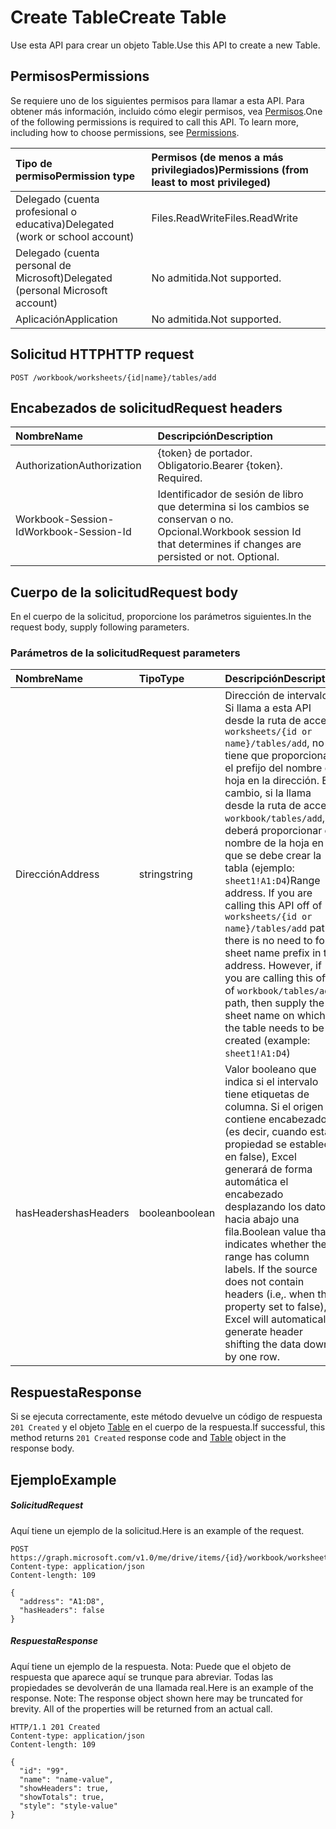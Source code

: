 # <a name="create-table"></a><span data-ttu-id="665db-101">Create Table</span><span class="sxs-lookup"><span data-stu-id="665db-101">Create Table</span></span>

<span data-ttu-id="665db-102">Use esta API para crear un objeto Table.</span><span class="sxs-lookup"><span data-stu-id="665db-102">Use this API to create a new Table.</span></span>
## <a name="permissions"></a><span data-ttu-id="665db-103">Permisos</span><span class="sxs-lookup"><span data-stu-id="665db-103">Permissions</span></span>
<span data-ttu-id="665db-p101">Se requiere uno de los siguientes permisos para llamar a esta API. Para obtener más información, incluido cómo elegir permisos, vea [Permisos](../../../concepts/permissions_reference.md).</span><span class="sxs-lookup"><span data-stu-id="665db-p101">One of the following permissions is required to call this API. To learn more, including how to choose permissions, see [Permissions](../../../concepts/permissions_reference.md).</span></span>

|<span data-ttu-id="665db-106">Tipo de permiso</span><span class="sxs-lookup"><span data-stu-id="665db-106">Permission type</span></span>      | <span data-ttu-id="665db-107">Permisos (de menos a más privilegiados)</span><span class="sxs-lookup"><span data-stu-id="665db-107">Permissions (from least to most privileged)</span></span>              |
|:--------------------|:---------------------------------------------------------|
|<span data-ttu-id="665db-108">Delegado (cuenta profesional o educativa)</span><span class="sxs-lookup"><span data-stu-id="665db-108">Delegated (work or school account)</span></span> | <span data-ttu-id="665db-109">Files.ReadWrite</span><span class="sxs-lookup"><span data-stu-id="665db-109">Files.ReadWrite</span></span>    |
|<span data-ttu-id="665db-110">Delegado (cuenta personal de Microsoft)</span><span class="sxs-lookup"><span data-stu-id="665db-110">Delegated (personal Microsoft account)</span></span> | <span data-ttu-id="665db-111">No admitida.</span><span class="sxs-lookup"><span data-stu-id="665db-111">Not supported.</span></span>    |
|<span data-ttu-id="665db-112">Aplicación</span><span class="sxs-lookup"><span data-stu-id="665db-112">Application</span></span> | <span data-ttu-id="665db-113">No admitida.</span><span class="sxs-lookup"><span data-stu-id="665db-113">Not supported.</span></span> |

## <a name="http-request"></a><span data-ttu-id="665db-114">Solicitud HTTP</span><span class="sxs-lookup"><span data-stu-id="665db-114">HTTP request</span></span>
<!-- { "blockType": "ignored" } -->
```http
POST /workbook/worksheets/{id|name}/tables/add

```
## <a name="request-headers"></a><span data-ttu-id="665db-115">Encabezados de solicitud</span><span class="sxs-lookup"><span data-stu-id="665db-115">Request headers</span></span>
| <span data-ttu-id="665db-116">Nombre</span><span class="sxs-lookup"><span data-stu-id="665db-116">Name</span></span>       | <span data-ttu-id="665db-117">Descripción</span><span class="sxs-lookup"><span data-stu-id="665db-117">Description</span></span>|
|:---------------|:----------|
| <span data-ttu-id="665db-118">Authorization</span><span class="sxs-lookup"><span data-stu-id="665db-118">Authorization</span></span>  | <span data-ttu-id="665db-p102">{token} de portador. Obligatorio.</span><span class="sxs-lookup"><span data-stu-id="665db-p102">Bearer {token}. Required.</span></span> |
| <span data-ttu-id="665db-121">Workbook-Session-Id</span><span class="sxs-lookup"><span data-stu-id="665db-121">Workbook-Session-Id</span></span>  | <span data-ttu-id="665db-p103">Identificador de sesión de libro que determina si los cambios se conservan o no. Opcional.</span><span class="sxs-lookup"><span data-stu-id="665db-p103">Workbook session Id that determines if changes are persisted or not. Optional.</span></span>|

## <a name="request-body"></a><span data-ttu-id="665db-124">Cuerpo de la solicitud</span><span class="sxs-lookup"><span data-stu-id="665db-124">Request body</span></span>
<span data-ttu-id="665db-125">En el cuerpo de la solicitud, proporcione los parámetros siguientes.</span><span class="sxs-lookup"><span data-stu-id="665db-125">In the request body, supply following parameters.</span></span> 

### <a name="request-parameters"></a><span data-ttu-id="665db-126">Parámetros de la solicitud</span><span class="sxs-lookup"><span data-stu-id="665db-126">Request parameters</span></span>
| <span data-ttu-id="665db-127">Nombre</span><span class="sxs-lookup"><span data-stu-id="665db-127">Name</span></span>           | <span data-ttu-id="665db-128">Tipo</span><span class="sxs-lookup"><span data-stu-id="665db-128">Type</span></span>      |<span data-ttu-id="665db-129">Descripción</span><span class="sxs-lookup"><span data-stu-id="665db-129">Description</span></span>|
|:---------------|:----------|:----------|
| <span data-ttu-id="665db-130">Dirección</span><span class="sxs-lookup"><span data-stu-id="665db-130">Address</span></span>  | <span data-ttu-id="665db-131">string</span><span class="sxs-lookup"><span data-stu-id="665db-131">string</span></span>| <span data-ttu-id="665db-p104">Dirección de intervalo. Si llama a esta API desde la ruta de acceso `worksheets/{id or name}/tables/add`, no tiene que proporcionar el prefijo del nombre de hoja en la dirección. En cambio, si la llama desde la ruta de acceso `workbook/tables/add`, deberá proporcionar el nombre de la hoja en la que se debe crear la tabla (ejemplo: `sheet1!A1:D4`)</span><span class="sxs-lookup"><span data-stu-id="665db-p104">Range address. If you are calling this API off of `worksheets/{id or name}/tables/add` path, there is no need to for sheet name prefix in the address. However, if you are calling this off of `workbook/tables/add` path, then supply the sheet name on which the table needs to be created (example: `sheet1!A1:D4`)</span></span>|
| <span data-ttu-id="665db-135">hasHeaders</span><span class="sxs-lookup"><span data-stu-id="665db-135">hasHeaders</span></span>  | <span data-ttu-id="665db-136">boolean</span><span class="sxs-lookup"><span data-stu-id="665db-136">boolean</span></span>|<span data-ttu-id="665db-p105">Valor booleano que indica si el intervalo tiene etiquetas de columna. Si el origen no contiene encabezados (es decir, cuando esta propiedad se establece en false), Excel generará de forma automática el encabezado desplazando los datos hacia abajo una fila.</span><span class="sxs-lookup"><span data-stu-id="665db-p105">Boolean value that indicates whether the range has column labels. If the source does not contain headers (i.e,. when this property set to false), Excel will automatically generate header shifting the data down by one row.</span></span>|

## <a name="response"></a><span data-ttu-id="665db-140">Respuesta</span><span class="sxs-lookup"><span data-stu-id="665db-140">Response</span></span>

<span data-ttu-id="665db-141">Si se ejecuta correctamente, este método devuelve un código de respuesta `201 Created` y el objeto [Table](../resources/table.md) en el cuerpo de la respuesta.</span><span class="sxs-lookup"><span data-stu-id="665db-141">If successful, this method returns `201 Created` response code and [Table](../resources/table.md) object in the response body.</span></span>

## <a name="example"></a><span data-ttu-id="665db-142">Ejemplo</span><span class="sxs-lookup"><span data-stu-id="665db-142">Example</span></span>
##### <a name="request"></a><span data-ttu-id="665db-143">Solicitud</span><span class="sxs-lookup"><span data-stu-id="665db-143">Request</span></span>
<span data-ttu-id="665db-144">Aquí tiene un ejemplo de la solicitud.</span><span class="sxs-lookup"><span data-stu-id="665db-144">Here is an example of the request.</span></span>
<!-- {
  "blockType": "request",
  "name": "create_table_from_worksheet"
}-->
```http
POST https://graph.microsoft.com/v1.0/me/drive/items/{id}/workbook/worksheets/{id|name}/tables/$/add
Content-type: application/json
Content-length: 109

{
  "address": "A1:D8",
  "hasHeaders": false
}
```
##### <a name="response"></a><span data-ttu-id="665db-145">Respuesta</span><span class="sxs-lookup"><span data-stu-id="665db-145">Response</span></span>
<span data-ttu-id="665db-p106">Aquí tiene un ejemplo de la respuesta. Nota: Puede que el objeto de respuesta que aparece aquí se trunque para abreviar. Todas las propiedades se devolverán de una llamada real.</span><span class="sxs-lookup"><span data-stu-id="665db-p106">Here is an example of the response. Note: The response object shown here may be truncated for brevity. All of the properties will be returned from an actual call.</span></span>
<!-- {
  "blockType": "response",
  "truncated": true,
  "@odata.type": "microsoft.graph.table"
} -->
```http
HTTP/1.1 201 Created
Content-type: application/json
Content-length: 109

{
  "id": "99",
  "name": "name-value",
  "showHeaders": true,
  "showTotals": true,
  "style": "style-value"
}
```

<!-- uuid: 8fcb5dbc-d5aa-4681-8e31-b001d5168d79
2015-10-25 14:57:30 UTC -->
<!-- {
  "type": "#page.annotation",
  "description": "Create Table",
  "keywords": "",
  "section": "documentation",
  "tocPath": ""
}-->
